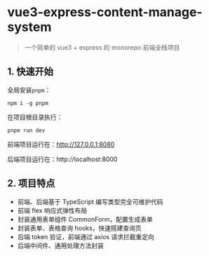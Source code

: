 # vue3-express-content-manage-system

> 一个简单的 vue3 + express 的 monorepo 前端全栈项目

## 1. 快速开始

全局安装`pnpm`：

```
npm i -g pnpm
```

在项目根目录执行：

```
pnpm run dev
```
前端项目运行在：http://127.0.0.1:8080

后端项目运行在：http://localhost:8000

## 2. 项目特点

- 前端、后端基于 TypeScript 编写类型完全可维护代码
- 前端 flex 响应式弹性布局
- 封装通用表单组件 CommonForm，配置生成表单
- 封装表单、表格查询 hooks，快速搭建查询页
- 后端 token 验证，前端通过 axios 请求拦截重定向
- 后端中间件、通用处理方法封装
